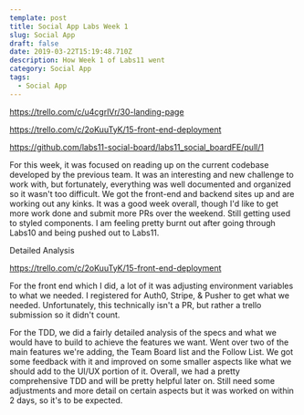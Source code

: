 ```yaml
---
template: post
title: Social App Labs Week 1
slug: Social App
draft: false
date: 2019-03-22T15:19:48.710Z
description: How Week 1 of Labs11 went
category: Social App
tags:
  - Social App
---
```

https://trello.com/c/u4cgrlVr/30-landing-page

https://trello.com/c/2oKuuTyK/15-front-end-deployment

https://github.com/labs11-social-board/labs11_social_boardFE/pull/1



For this week, it was focused on reading up on the current codebase developed by the previous team. It was an interesting and new challenge to work with, but fortunately, everything was well documented and organized so it wasn't too difficult. We got the front-end and backend sites up and are working out any kinks. It was a good week overall, though I'd like to get more work done and submit more PRs over the weekend. Still getting used to styled components. I am feeling pretty burnt out after going through Labs10 and being pushed out to Labs11. 



Detailed Analysis

https://trello.com/c/2oKuuTyK/15-front-end-deployment



For the front end which I did, a lot of it was adjusting environment variables to what we needed. I registered for Auth0, Stripe, & Pusher to get what we needed. Unfortunately, this technically isn't a PR, but rather a trello submission so it didn't count. 



For the TDD, we did a fairly detailed analysis of the specs and what we would have to build to achieve the features we want. Went over two of the main features we're adding, the Team Board list and the Follow List. We got some feedback with it and improved on some smaller aspects like what we should add to the UI/UX portion of it. Overall, we had a pretty comprehensive TDD and will be pretty helpful later on. Still need some adjustments and more detail on certain aspects but it was worked on within 2 days, so it's to be expected.
